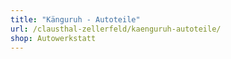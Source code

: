 ```yaml
---
title: "Känguruh - Autoteile"
url: /clausthal-zellerfeld/kaenguruh-autoteile/
shop: Autowerkstatt
---
```

